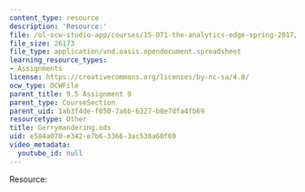 ```yaml
---
content_type: resource
description: 'Resource:'
file: /ol-ocw-studio-app/courses/15-071-the-analytics-edge-spring-2017/e584a070e342e7b633663ac538a60f69_Gerrymandering.ods
file_size: 26173
file_type: application/vnd.oasis.opendocument.spreadsheet
learning_resource_types:
- Assignments
license: https://creativecommons.org/licenses/by-nc-sa/4.0/
ocw_type: OCWFile
parent_title: 9.5 Assignment 9
parent_type: CourseSection
parent_uid: 1ab3f4de-f050-7a6b-6327-b8e7dfa4fb69
resourcetype: Other
title: Gerrymandering.ods
uid: e584a070-e342-e7b6-3366-3ac538a60f69
video_metadata:
  youtube_id: null
---
```

Resource: